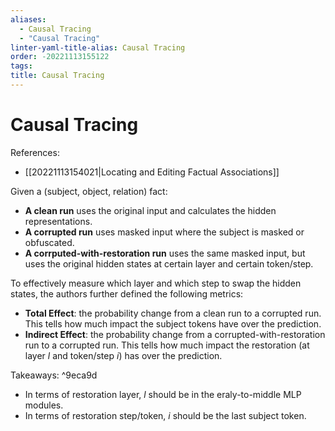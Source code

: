 ```yaml
---
aliases:
  - Causal Tracing
  - "Causal Tracing"
linter-yaml-title-alias: Causal Tracing
order: -20221113155122
tags: 
title: Causal Tracing
---
```


# Causal Tracing

References:
- [[20221113154021|Locating and Editing Factual Associations]]

Given a (subject, object, relation) fact:

- **A clean run** uses the original input and calculates the hidden representations.
- **A corrupted run** uses masked input where the subject is masked or obfuscated.
- **A corrputed-with-restoration run** uses the same masked input, but uses the original hidden states at certain layer and certain token/step.

To effectively measure which layer and which step to swap the hidden states, the authors further defined the following metrics:

- **Total Effect**: the probability change from a clean run to a corrupted run. This tells how much impact the subject tokens have over the prediction.
- **Indirect Effect**: the probability change from a corrupted-with-restoration run to a corrupted run. This tells how much impact the restoration (at layer $l$ and token/step $i$) has over the prediction.

Takeaways: ^9eca9d
- In terms of restoration layer, $l$ should be in the eraly-to-middle MLP modules.
- In terms of restoration step/token, $i$ should be the last subject token.

